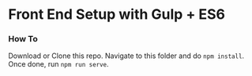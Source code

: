 # Front End Setup with Gulp + ES6

### How To

Download or Clone this repo. Navigate to this folder and do ``npm install``. Once done, run `npm run serve`.